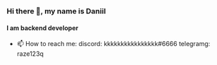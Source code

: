 ### Hi there 👋, my name is Daniil
#### I am backend developer

- 📫 How to reach me: discord: kkkkkkkkkkkkkkkk#6666 telegramg: raze123q 
